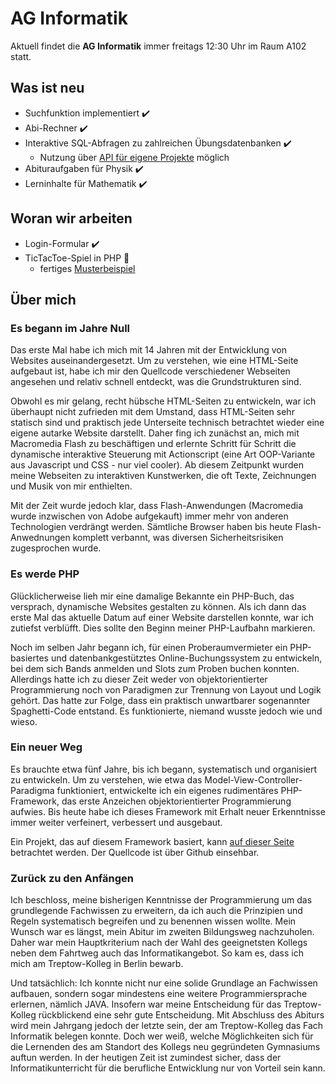 # AG Informatik

Aktuell findet die **AG Informatik** immer freitags 12:30 Uhr im Raum A102 statt.

## Was ist neu

- Suchfunktion implementiert ✔️
- Abi-Rechner ✔️
- Interaktive SQL-Abfragen zu zahlreichen Übungsdatenbanken ✔️
  - Nutzung über [API für eigene Projekte](https://packagist.org/packages/treptowkolleg/api) möglich
- Abituraufgaben für Physik ✔️
- Lerninhalte für Mathematik ✔️

## Woran wir arbeiten

- Login-Formular ✔️
- TicTacToe-Spiel in PHP 🔨
  - fertiges [Musterbeispiel](https://ttt.treptowkolleg.de)

## Über mich

### Es begann im Jahre Null

Das erste Mal habe ich mich mit 14 Jahren mit der Entwicklung von Websites auseinandergesetzt.
Um zu verstehen, wie eine HTML-Seite aufgebaut ist, habe ich mir den Quellcode verschiedener
Webseiten angesehen und relativ schnell entdeckt, was die Grundstrukturen sind.

Obwohl es mir gelang, recht hübsche HTML-Seiten zu entwickeln, war ich überhaupt nicht zufrieden
mit dem Umstand, dass HTML-Seiten sehr statisch sind und praktisch jede Unterseite technisch betrachtet wieder
eine eigene autarke Website darstellt. Daher fing ich zunächst an, mich mit Macromedia Flash
zu beschäftigen und erlernte Schritt für Schritt die dynamische interaktive Steuerung mit
Actionscript (eine Art OOP-Variante aus Javascript und CSS - nur viel cooler). Ab diesem Zeitpunkt
wurden meine Webseiten zu interaktiven Kunstwerken, die oft Texte, Zeichnungen und Musik von mir
enthielten.

Mit der Zeit wurde jedoch klar, dass Flash-Anwendungen (Macromedia wurde inzwischen von Adobe aufgekauft)
immer mehr von anderen Technologien verdrängt werden. Sämtliche Browser haben bis heute Flash-Anwednungen
komplett verbannt, was diversen Sicherheitsrisiken zugesprochen wurde.

### Es werde PHP

Glücklicherweise lieh mir eine damalige Bekannte ein PHP-Buch, das versprach, dynamische Websites
gestalten zu können. Als ich dann das erste Mal das aktuelle Datum auf einer Website darstellen konnte,
war ich zutiefst verblüfft. Dies sollte den Beginn meiner PHP-Laufbahn markieren.

Noch im selben Jahr begann ich, für einen Proberaumvermieter ein PHP-basiertes und datenbankgestütztes
Online-Buchungssystem zu entwickeln, bei dem sich Bands anmelden und Slots zum Proben buchen konnten.
Allerdings hatte ich zu dieser Zeit weder von objektorientierter Programmierung noch von Paradigmen zur
Trennung von Layout und Logik gehört. Das hatte zur Folge, dass ein praktisch unwartbarer
sogenannter Spaghetti-Code entstand. Es funktionierte, niemand wusste jedoch wie und wieso.

### Ein neuer Weg

Es brauchte etwa fünf Jahre, bis ich begann, systematisch und organisiert zu entwickeln. Um zu verstehen,
wie etwa das Model-View-Controller-Paradigma funktioniert, entwickelte ich ein eigenes rudimentäres
PHP-Framework, das erste Anzeichen objektorientierter Programmierung aufwies. Bis heute habe ich
dieses Framework mit Erhalt neuer Erkenntnisse immer weiter verfeinert, verbessert und ausgebaut.

Ein Projekt, das auf diesem Framework basiert, kann [auf dieser Seite](https://abi.treptowkolleg.de) betrachtet werden.
Der Quellcode ist über Github einsehbar.

### Zurück zu den Anfängen

Ich beschloss, meine bisherigen Kenntnisse der Programmierung um das grundlegende Fachwissen
zu erweitern, da ich auch die Prinzipien und Regeln systematisch begreifen und zu benennen wissen wollte.
Mein Wunsch war es längst, mein Abitur im zweiten Bildungsweg nachzuholen. Daher war mein Hauptkriterium
nach der Wahl des geeignetsten Kollegs neben dem Fahrtweg auch das Informatikangebot. So kam es, dass
ich mich am Treptow-Kolleg in Berlin bewarb.

Und tatsächlich: Ich konnte nicht nur eine solide Grundlage an Fachwissen aufbauen, sondern sogar
mindestens eine weitere Programmiersprache erlernen, nämlich JAVA. Insofern war meine Entscheidung
für das Treptow-Kolleg rückblickend eine sehr gute Entscheidung. Mit Abschluss des Abiturs wird mein Jahrgang
jedoch der letzte sein, der am Treptow-Kolleg das Fach Informatik belegen konnte. Doch wer weiß,
welche Möglichkeiten sich für die Lernenden des am Standort des Kollegs neu gegründeten Gymnasiums auftun werden.
In der heutigen Zeit ist zumindest sicher, dass der Informatikunterricht für die berufliche Entwicklung nur von Vorteil sein kann.

